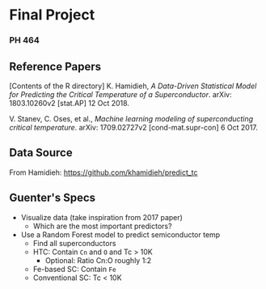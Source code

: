 # Final Project
### PH 464

## Reference Papers
[Contents of the R directory] K. Hamidieh, _A Data-Driven Statistical Model for Predicting the Critical Temperature of a Superconductor_. arXiv: 1803.10260v2 [stat.AP] 12 Oct 2018.

V. Stanev, C. Oses, et al., _Machine learning modeling of superconducting critical temperature_. arXiv: 1709.02727v2 [cond-mat.supr-con] 6 Oct 2017.

## Data Source
From Hamidieh: https://github.com/khamidieh/predict_tc

## Guenter's Specs
+ Visualize data (take inspiration from 2017 paper)
	+ Which are the most important predictors?
+ Use a Random Forest model to predict semiconductor temp
	+ Find all superconductors
	+ HTC: Contain `Cn` and `O` and Tc > 10K
		+ Optional: Ratio Cn:O roughly 1:2
	+ Fe-based SC: Contain `Fe`
	+ Conventional SC: Tc < 10K
